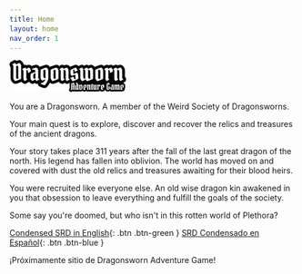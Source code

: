 ```yaml
---
title: Home
layout: home
nav_order: 1
---
```

 <img src="/imagenes/portada/DAG-logo.png" style="zoom:20%;" />
 
You are a Dragonsworn. A member of the Weird Society of Dragonsworns. 

Your main quest is to explore, discover and recover the relics and treasures of the ancient dragons.

Your story takes place 311 years after the fall of the last great dragon of the north. His legend has fallen into oblivion. The world has moved on and covered with dust the old relics and treasures awaiting for their blood heirs.

You were recruited like everyone else. An old wise dragon kin awakened in you that obsession to leave everything and fulfill the goals of the society. 

Some say you're doomed, but who isn't in this rotten  world of Plethora?

[Condensed SRD in English](https://dragonswornrpg.com/SRD-EN.html){: .btn .btn-green }
[SRD Condensado en Español](https://dragonswornrpg.com/SRD-EN.html){: .btn .btn-blue }




¡Próximamente sitio de Dragonsworn Adventure Game!
